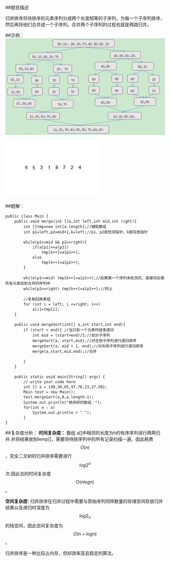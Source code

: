 ##题目描述

归并排序将待排序的元素序列分成两个长度相等的子序列，为每一个子序列排序，然后再将他们合并成一个子序列。合并两个子序列的过程也就是两路归并。

##示例：  
![](/assets/merge2.jpg)

![](/assets/mergesort.gif)

 
##题解： 


    public class Main {
        public void merge(int []a,int left,int mid,int right){
            int []tmp=new int[a.length];//辅助数组
            int p1=left,p2=mid+1,k=left;//p1、p2是检测指针，k是存放指针
    
            while(p1<=mid && p2<=right){
                if(a[p1]<=a[p2])
                    tmp[k++]=a[p1++];
                else
                    tmp[k++]=a[p2++];
            }
    
            while(p1<=mid) tmp[k++]=a[p1++];//如果第一个序列未检测完，直接将后面所有元素加到合并的序列中
            while(p2<=right) tmp[k++]=a[p2++];//同上
    
            //复制回原素组
            for (int i = left; i <=right; i++)
                a[i]=tmp[i];
        }
    
        public void mergeSort(int[] a,int start,int end){
            if (start < end){ //当只有一个元素时结束递归
                int mid = (start+end)/2;//划分子序列
                mergeSort(a, start,mid);//对左侧子序列进行递归排序
                mergeSort(a, mid + 1, end);//对右侧子序列进行递归排序
                merge(a,start,mid,end);//合并
    
            }
        }
    
        public static void main(String[] args) {
    	    // write your code here
            int [] a = {49,38,65,97,76,13,27,50};
            Main test = new Main();
            test.mergeSort(a,0,a.length-1);
            System.out.println("排序好的数组：");
            for(int e : a)
                System.out.print(e + " ");
            }
    }
 
##复杂度分析：
**时间复杂度：** 数组 a[]中相邻的长度为h的有序序列进行两两归并.并将结果放到temp[]，需要将待排序列中的所有记录扫描一遍，因此耗费$$O(n)$$，完全二叉树的归并排序需要进行$$log{2^n}$$次.因此总的时间复杂度$$O(nlogn)$$。

**空间复杂度:** 归并排序在归并过程中需要与原始序列同样数量的存储空间存放归并结果以及递归时深度为$$log{2_n}$$的栈空间，因此空间复杂度为$$O(n+logn)$$。   

归并排序是一种比较占内存，但却效率高且稳定的算法。